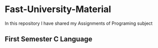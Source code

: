 # Fast-University-Material
In this repository I have shared my Assignments of Programing subject  
## First Semester C Language
